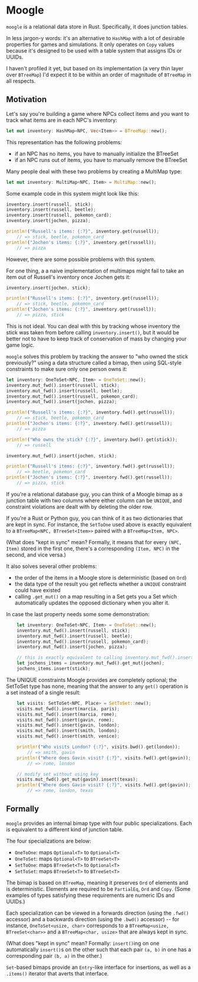 # Moogle

`moogle` is a relational data store in Rust. Specifically, it does junction tables. 

In less jargon-y words: it's an alternative to `HashMap` with a lot of desirable properties for games and simulations. It only operates on `Copy` values because it's designed to be used with a table system that assigns IDs or UUIDs.

I haven't profiled it yet, but based on its implementation (a very thin layer over `BTreeMap`) I'd expect it to be within an order of magnitude of `BTreeMap` in all respects. 

## Motivation

Let's say you're building a game where NPCs collect items and you want to track what items are in each NPC's inventory:

```rust
let mut inventory: HashMap<NPC, Vec<Item>> = BTreeMap::new();
```

This representation has the following problems:

- if an NPC has no items, you have to manually initialize the BTreeSet
- if an NPC runs out of items, you have to manually remove the BTreeSet

Many people deal with these two problems by creating a MultiMap type:

```rust
let mut inventory: MultiMap<NPC, Item> = MultiMap::new();
```

Some example code in this system might look like this:

```rust
inventory.insert(russell, stick);
inventory.insert(russell, beetle);
inventory.insert(russell, pokemon_card);
inventory.insert(jochen, pizza);

println!("Russell's items: {:?}", inventory.get(russell)); 
    // => stick, beetle, pokemon_card
println!("Jochen's items: {:?}", inventory.get(russell));  
    // => pizza
```

However, there are some possible problems with this system.

For one thing, a a naive implementation of multimaps might fail to take an item out of Russell's inventory once Jochen gets it:

```rust
inventory.insert(jochen, stick);

println!("Russell's items: {:?}", inventory.get(russell)); 
    // => stick, beetle, pokemon_card
println!("Jochen's items: {:?}", inventory.get(russell));  
    // => pizza, stick
```

This is not ideal. You can deal with this by tracking whose inventory the stick was taken from before calling `inventory.insert()`, but it would be better not to have to keep track of conservation of mass by changing your game logic.

`moogle` solves this problem by tracking the answer to "who owned the stick previously?" using a data structure called a bimap, then using SQL-style constraints to make sure only one person owns it:

```rust
let inventory: OneToSet<NPC, Item> = OneToSet::new();
inventory.mut_fwd().insert(russell, stick);
inventory.mut_fwd().insert(russell, beetle);
inventory.mut_fwd().insert(russell, pokemon_card);
inventory.mut_fwd().insert(jochen, pizza);

println!("Russell's items: {:?}", inventory.fwd().get(russell)); 
    // => stick, beetle, pokemon_card
println!("Jochen's items: {:?}", inventory.fwd().get(russell));  
    // => pizza

println!("Who owns the stick? {:?}", inventory.bwd().get(stick));
    // => russell

inventory.mut_fwd().insert(jochen, stick);

println!("Russell's items: {:?}", inventory.fwd().get(russell)); 
    // => beetle, pokemon_card
println!("Jochen's items: {:?}", inventory.fwd().get(russell));  
    // => pizza, stick
```

If you're a relational database guy, you can think of a Moogle bimap as a junction table with two columns where either column can be `UNIQUE`, and constraint violations are dealt with by deleting the older row.

If you're a Rust or Python guy, you can think of it as two dictionaries that are kept in sync. For instance, the `SetToOne` used above is exactly equivalent to a `BTreeMap<NPC, BTreeSet<Item>>` paired with a `BTreeMap<Item, NPC>`.

(What does "kept in sync" mean? Formally, it means that for every `(NPC, Item)` stored in the first one, there's a corresponding `(Item, NPC)` in the second, and vice versa.)

It also solves several other problems:

- the order of the items in a Moogle store is deterministic (based on `Ord`)
- the data type of the result you get reflects whether a `UNIQUE` constraint could have existed
- calling `.get_mut()` on a map resulting in a Set gets you a Set which automatically updates the opposed dictionary when you alter it.

In case the last property needs some some demonstration:

```rust
    let inventory: OneToSet<NPC, Item> = OneToSet::new();
    inventory.mut_fwd().insert(russell, stick);
    inventory.mut_fwd().insert(russell, beetle);
    inventory.mut_fwd().insert(russell, pokemon_card);
    inventory.mut_fwd().insert(jochen, pizza);

    // this is exactly equivalent to calling inventory.mut_fwd().insert(jochen, stick)
    let jochens_items = inventory.mut_fwd().get_mut(jochen);
    jochens_items.insert(stick);
```

The UNIQUE constraints Moogle provides are completely optional; the SetToSet type has none, meaning that the answer to any `get()` operation is a set instead of a single result:

```rust
    let visits: SetToSet<NPC, Place> = SetToSet::new();
    visits.mut_fwd().insert(marcia, paris);
    visits.mut_fwd().insert(marcia, rome);
    visits.mut_fwd().insert(gavin, rome);
    visits.mut_fwd().insert(gavin, london);
    visits.mut_fwd().insert(smith, london);
    visits.mut_fwd().insert(smith, venice);

    println!("Who visits London? {:?}", visits.bwd().get(london));
        // => smith, gavin
    println!("Where does Gavin visit? {:?}", visits.fwd().get(gavin));
        // => rome, london

    // modify set without using key
    visits.mut_fwd().get_mut(gavin).insert(texas);
    println!("Where does Gavin visit? {:?}", visits.fwd().get(gavin));
        // => rome, london, texas
```



## Formally

`moogle` provides an internal bimap type with four public specializations. Each is equivalent to a different kind of junction table.

The four specializations are below:

- `OneToOne`: maps `Optional<T>` to `Optional<T>`
- `OneToSet`: maps `Optional<T>` to `BTreeSet<T>`
- `SetToOne`: maps `BTreeSet<T>` to `Optional<T>`
- `SetToSet`: maps `BTreeSet<T>` to `BTreeSet<T>`

The bimap is based on `BTreeMap`, meaning it preserves `Ord` of elements and is deterministic. Elements are required to be `PartialEq`, `Ord` and `Copy`. (Some examples of types satisfying these requirements are numeric IDs and UUIDs.)

Each specialization can be viewed in a forwards direction (using the `.fwd()` accessor) and a backwards direction (using the `.bwd()` accessor) -- for instance, `OneToSet<usize, char>` corresponds to a `BTreeMap<usize, BTreeSet<char>>` and a `BTreeMap<char, usize>` that are always kept in sync. 

(What does "kept in sync" mean? Formally: `insert()`ing on one automatically `insert()`s on the other such that each pair `(a, b)` in one has a corresponding pair `(b, a)` in the other.)

`Set`-based bimaps provide an `Entry`-like interface for insertions, as well as a `.items()` iterator that averts that interface.